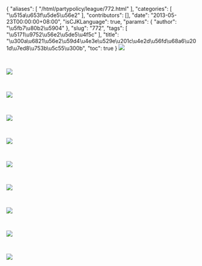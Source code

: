 {
    "aliases": [
        "/html/partypolicy/league/772.html"
    ],
    "categories": [
        "\u515a\u653f\u5de5\u56e2"
    ],
    "contributors": [],
    "date": "2013-05-23T00:00:00+08:00",
    "isCJKLanguage": true,
    "params": {
        "author": "\u5fb7\u80b2\u5904"
    },
    "slug": "772",
    "tags": [
        "\u5171\u9752\u56e2\u5de5\u4f5c"
    ],
    "title": "\u300a\u6821\u56e2\u59d4\u4e3e\u529e\u201c\u4e2d\u56fd\u68a6\u201d\u7ed8\u753b\u5c55\u300b",
    "toc": true
}
![](https://cdn.tfls.online/mirror/full/0aad7b6007ff1e6df3b6be7cc0801a7312ef2699.jpg)

 

![](https://cdn.tfls.online/mirror/full/c127a0d49e484eb835317abbb11366670c9b21dc.jpg)

 

![](https://cdn.tfls.online/mirror/full/8cbb2d11fc6eab84a133a1b0dbbd1afa512e7c22.jpg)

 

![](https://cdn.tfls.online/mirror/full/5409e8c3413e67875451129f0f1d367c8778389e.jpg)

 

![](https://cdn.tfls.online/mirror/full/96a6714ce4eee2eb7131b0611cef8e745ee0a8a4.jpg)

 

![](https://cdn.tfls.online/mirror/full/fe351dafef2fecd6608f1a6e7357b8b031c3f027.jpg)

 

![](https://cdn.tfls.online/mirror/full/f52f7d7b37155bb4551414a4161971df573afb46.jpg)

 

![](https://cdn.tfls.online/mirror/full/08b11a4570c6e29391c632eee47a68248b890143.jpg)

 

![](https://cdn.tfls.online/mirror/full/b8bce05caa9793c600d91ca1a2c9f0be8eb97666.jpg)

 

![](https://cdn.tfls.online/mirror/full/4fdccb3fe547b27378b12ef1362080be37485ff9.jpg)

 

 

